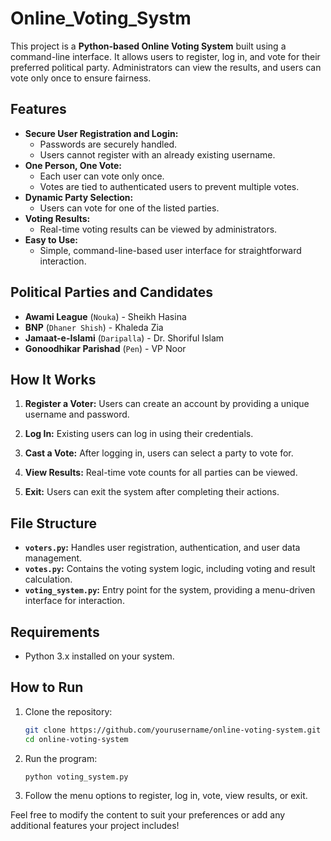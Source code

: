 # Online_Voting_Systm


This project is a **Python-based Online Voting System** built using a command-line interface. It allows users to register, log in, and vote for their preferred political party. Administrators can view the results, and users can vote only once to ensure fairness.

## Features

- **Secure User Registration and Login:**
  - Passwords are securely handled.
  - Users cannot register with an already existing username.
- **One Person, One Vote:**
  - Each user can vote only once.
  - Votes are tied to authenticated users to prevent multiple votes.
- **Dynamic Party Selection:**
  - Users can vote for one of the listed parties.
- **Voting Results:**
  - Real-time voting results can be viewed by administrators.
- **Easy to Use:**
  - Simple, command-line-based user interface for straightforward interaction.

## Political Parties and Candidates

- **Awami League** (`Nouka`) - Sheikh Hasina
- **BNP** (`Dhaner Shish`) - Khaleda Zia
- **Jamaat-e-Islami** (`Daripalla`) - Dr. Shoriful Islam
- **Gonoodhikar Parishad** (`Pen`) - VP Noor

## How It Works

1. **Register a Voter:**
   Users can create an account by providing a unique username and password.

2. **Log In:**
   Existing users can log in using their credentials.

3. **Cast a Vote:**
   After logging in, users can select a party to vote for.

4. **View Results:**
   Real-time vote counts for all parties can be viewed.

5. **Exit:**
   Users can exit the system after completing their actions.

## File Structure

- **`voters.py`:** Handles user registration, authentication, and user data management.
- **`votes.py`:** Contains the voting system logic, including voting and result calculation.
- **`voting_system.py`:** Entry point for the system, providing a menu-driven interface for interaction.

## Requirements

- Python 3.x installed on your system.

## How to Run

1. Clone the repository:
   ```bash
   git clone https://github.com/yourusername/online-voting-system.git
   cd online-voting-system
   ```

2. Run the program:
   ```bash
   python voting_system.py
   ```

3. Follow the menu options to register, log in, vote, view results, or exit.



Feel free to modify the content to suit your preferences or add any additional features your project includes!
